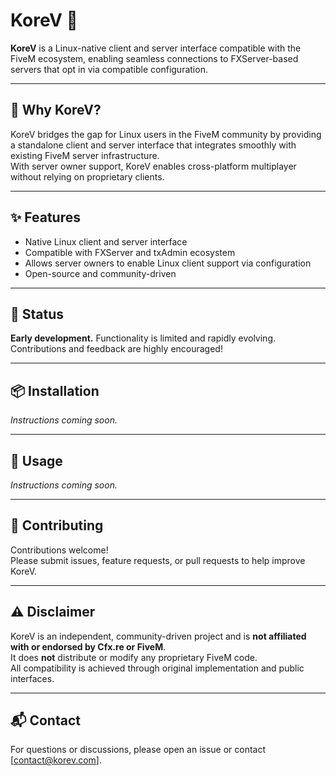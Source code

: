 # KoreV 🚀

**KoreV** is a Linux-native client and server interface compatible with the FiveM ecosystem, enabling seamless connections to FXServer-based servers that opt in via compatible configuration.

---

## 🎯 Why KoreV?

KoreV bridges the gap for Linux users in the FiveM community by providing a standalone client and server interface that integrates smoothly with existing FiveM server infrastructure.  
With server owner support, KoreV enables cross-platform multiplayer without relying on proprietary clients.

---

## ✨ Features

-  Native Linux client and server interface  
-  Compatible with FXServer and txAdmin ecosystem  
-  Allows server owners to enable Linux client support via configuration  
-  Open-source and community-driven  

---

## 🚧 Status

**Early development.** Functionality is limited and rapidly evolving.  
Contributions and feedback are highly encouraged!

---

## 📦 Installation

*Instructions coming soon.*

---

## 🚀 Usage

*Instructions coming soon.*

---

## 🤝 Contributing

Contributions welcome!  
Please submit issues, feature requests, or pull requests to help improve KoreV.

---


## ⚠️ Disclaimer

KoreV is an independent, community-driven project and is **not affiliated with or endorsed by Cfx.re or FiveM**.  
It does **not** distribute or modify any proprietary FiveM code.  
All compatibility is achieved through original implementation and public interfaces.

---

## 📬 Contact

For questions or discussions, please open an issue or contact [contact@korev.com].

